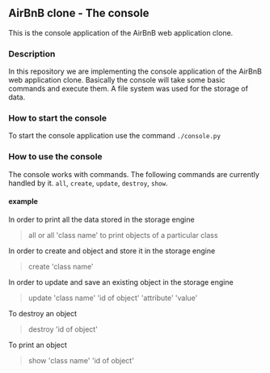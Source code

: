 ## AirBnB clone - The console
This is the console application of the AirBnB web application clone.

### Description
In this repository we are implementing the console application of the AirBnB 
web application clone. Basically the console will take some basic commands and execute them. A file system was used for the storage of data.

### How to start the console
To start the console application use the command
`./console.py`

### How to use the console
The console works with commands.
The following commands are currently handled by it.
`all`, `create`, `update`, `destroy`, `show`.

#### example
In order to print all the data stored in the storage engine
 > all
or 
 > all 'class name'
to print objects of a particular class

In order to create and object and store it in the storage engine
 > create 'class name'

In order to update and save an existing object in the storage engine
 > update 'class name' 'id of object' 'attribute' 'value'

To destroy an object
 > destroy 'id of object'

To print an object
 > show 'class name' 'id of object'
